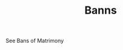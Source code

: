 ---
title: Banns
letter: B
permalink: "/definitions/banns.html"
body: See Bans of Matrimony
published_at: '2018-07-07'
layout: post
---